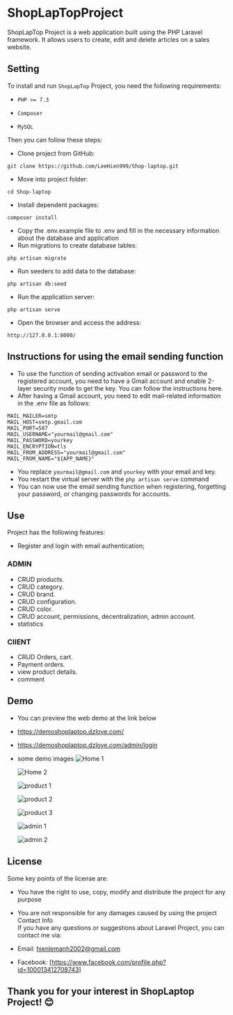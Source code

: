 # ShopLapTopProject

ShopLapTop Project is a web application built using the PHP Laravel framework. It allows users to create, edit and delete articles on a sales website.

## Setting
To install and run `ShopLapTop` Project, you need the following requirements:

- ```PHP >= 7.3```

- ```Composer```

- ```MySQL```

Then you can follow these steps:

- Clone project from GitHub:
```
git clone https://github.com/LeeHien999/Shop-laptop.git
```
- Move into project folder:
```
cd Shop-laptop
```
- Install dependent packages:
```
composer install
```
- Copy the .env.example file to .env and fill in the necessary information about the database and application
- Run migrations to create database tables:
```
php artisan migrate
```
- Run seeders to add data to the database:
```
php artisan db:seed
```

- Run the application server:
```
php artisan serve
```
- Open the browser and access the address:
```
http://127.0.0.1:8000/
```
## Instructions for using the email sending function
- To use the function of sending activation email or password to the registered account, you need to have a Gmail account and enable 2-layer security mode to get the key. You can follow the instructions here.
- After having a Gmail account, you need to edit mail-related information in the .env file as follows:
```
MAIL_MAILER=smtp
MAIL_HOST=smtp.gmail.com
MAIL_PORT=587
MAIL_USERNAME="yourmail@gmail.com"
MAIL_PASSWORD=yourkey
MAIL_ENCRYPTION=tls
MAIL_FROM_ADDRESS="yourmail@gmail.com"
MAIL_FROM_NAME="${APP_NAME}"
```
- You replace `yourmail@gmail.com` and `yourkey` with your email and key.
- You restart the virtual server with the `php artisan serve` command
- You can now use the email sending function when registering, forgetting your password, or changing passwords for accounts.

## Use
Project has the following features:
- Register and login with email authentication;
### ADMIN
- CRUD products.
- CRUD category.
- CRUD brand.
- CRUD configuration.
- CRUD color.
- CRUD account, permissions, decentralization, admin account.
- statistics
### ClIENT
- CRUD Orders, cart.
- Payment orders.
- view product details.
- comment

## Demo
- You can preview the web demo at the link below
- https://demoshoplaptop.dzloye.com/
- https://demoshoplaptop.dzloye.com/admin/login
- some demo images
  ![Home 1](img-demo/home_1.png)

  
  ![Home 2](img-demo/home_2.jpeg)


  ![product 1](img-demo/product_1.jpeg)

  
  ![product 2](img-demo/product_2.jpeg)


  ![product 3](img-demo/product_3.jpeg)


  ![admin 1](img-demo/admin_1.jpeg)

  
  ![admin 2](img-demo/admin_2.jpeg)

  
## License
Some key points of the license are:

- You have the right to use, copy, modify and distribute the project for any purpose
- You are not responsible for any damages caused by using the project
Contact Info\
If you have any questions or suggestions about Laravel Project, you can contact me via:

- Email: hienlemanh2002@gmail.com
- Facebook: [https://www.facebook.com/profile.php?id=100013412708743]
## Thank you for your interest in ShopLaptop Project! 😊
